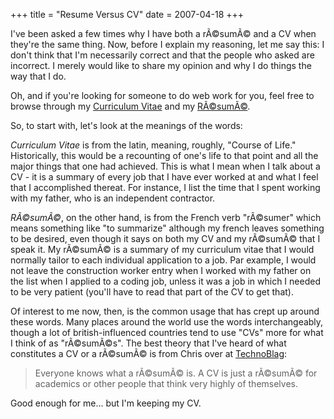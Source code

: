 +++
title = "Resume Versus CV"
date = 2007-04-18
+++

I've been asked a few times why I have both a rÃ©sumÃ© and a CV when they're the same thing. Now, before I explain my reasoning, let me say this: I don't think that I'm necessarily correct and that the people who asked are incorrect. I merely would like to share my opinion and why I do things the way that I do.

Oh, and if you're looking for someone to do web work for you, feel free to browse through my [Curriculum Vitae](/resume/cv.html) and my [RÃ©sumÃ©](/resume/resume.html).

So, to start with, let's look at the meanings of the words:

_Curriculum Vitae_ is from the latin, meaning, roughly, "Course of Life." Historically, this would be a recounting of one's life to that point and all the major things that one had achieved. This is what I mean when I talk about a CV - it is a summary of every job that I have ever worked at and what I feel that I accomplished thereat. For instance, I list the time that I spent working with my father, who is an independent contractor.

_RÃ©sumÃ©_, on the other hand, is from the French verb "rÃ©sumer" which means something like "to summarize" although my french leaves something to be desired, even though it says on both my CV and my rÃ©sumÃ© that I speak it. My rÃ©sumÃ© is a summary of my curriculum vitae that I would normally tailor to each individual application to a job. Par example, I would not leave the construction worker entry when I worked with my father on the list when I applied to a coding job, unless it was a job in which I needed to be very patient (you'll have to read that part of the CV to get that).

Of interest to me now, then, is the common usage that has crept up around these words. Many places around the world use the words interchangeably, though a lot of british-influenced countries tend to use "CVs" more for what I think of as "rÃ©sumÃ©s". The best theory that I've heard of what constitutes a CV or a rÃ©sumÃ© is from Chris over at [TechnoBlag](http://www.technoblag.com):

> Everyone knows what a rÃ©sumÃ© is. A CV is just a rÃ©sumÃ© for academics or other people that think very highly of themselves.

Good enough for me... but I'm keeping my CV.
